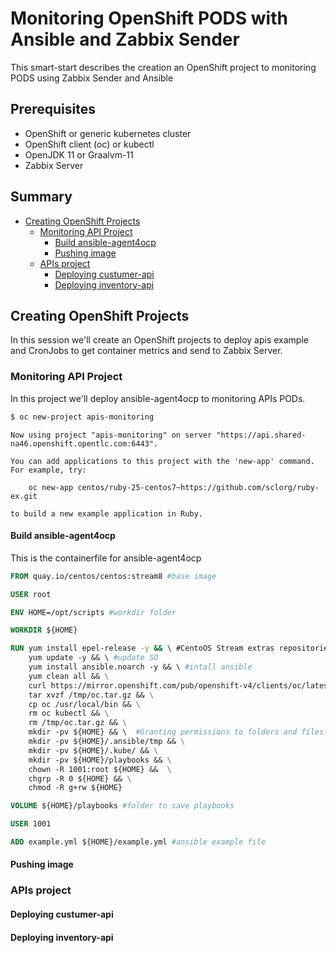 # Monitoring OpenShift PODS with Ansible and Zabbix Sender 
This smart-start describes the creation  an OpenShift project to monitoring PODS using Zabbix Sender and Ansible

## Prerequisites
* OpenShift or generic kubernetes cluster
* OpenShift client (oc) or kubectl
* OpenJDK 11 or Graalvm-11
* Zabbix Server

## Summary

* [Creating OpenShift Projects](#creating-openshift-projects)
  * [Monitoring API Project](#monitoring-api-project])
    * [Build ansible-agent4ocp](#build-ansible-agent4ocp)
    * [Pushing image](#pushing-image)
  * [APIs project](#apis-project)
    * [Deploying custumer-api](#deploying-custumer-api)
    * [Deploying inventory-api](#deploying-inventory-api)


## Creating OpenShift Projects
In this session we'll create an OpenShift projects to deploy apis example and CronJobs to get container metrics and send to Zabbix Server.

### Monitoring API Project
In this project we'll deploy ansible-agent4ocp to monitoring APIs PODs.

```bash
$ oc new-project apis-monitoring
```
```console
Now using project "apis-monitoring" on server "https://api.shared-na46.openshift.opentlc.com:6443".

You can add applications to this project with the 'new-app' command. For example, try:

    oc new-app centos/ruby-25-centos7~https://github.com/sclorg/ruby-ex.git

to build a new example application in Ruby.
```
#### Build ansible-agent4ocp
This is the containerfile for ansible-agent4ocp
```dockerfile
FROM quay.io/centos/centos:stream8 #base image

USER root

ENV HOME=/opt/scripts #workdir folder

WORKDIR ${HOME}  

RUN yum install epel-release -y && \ #CentoOS Stream extras repositories
    yum update -y && \ #update SO
    yum install ansible.noarch -y && \ #intall ansible
    yum clean all && \
    curl https://mirror.openshift.com/pub/openshift-v4/clients/oc/latest/linux/oc.tar.gz --output /tmp/oc.tar.gz && \ #download and install OpenShift Client
    tar xvzf /tmp/oc.tar.gz && \
    cp oc /usr/local/bin && \
    rm oc kubectl && \
    rm /tmp/oc.tar.gz && \
    mkdir -pv ${HOME} && \  #Granting permissions to folders and files
    mkdir -pv ${HOME}/.ansible/tmp && \
    mkdir -pv ${HOME}/.kube/ && \
    mkdir -pv ${HOME}/playbooks && \
    chown -R 1001:root ${HOME} &&  \
    chgrp -R 0 ${HOME} && \
    chmod -R g+rw ${HOME} 

VOLUME ${HOME}/playbooks #folder to save playbooks

USER 1001

ADD example.yml ${HOME}/example.yml #ansible example file
```



#### Pushing image

### APIs project

#### Deploying custumer-api

#### Deploying inventory-api